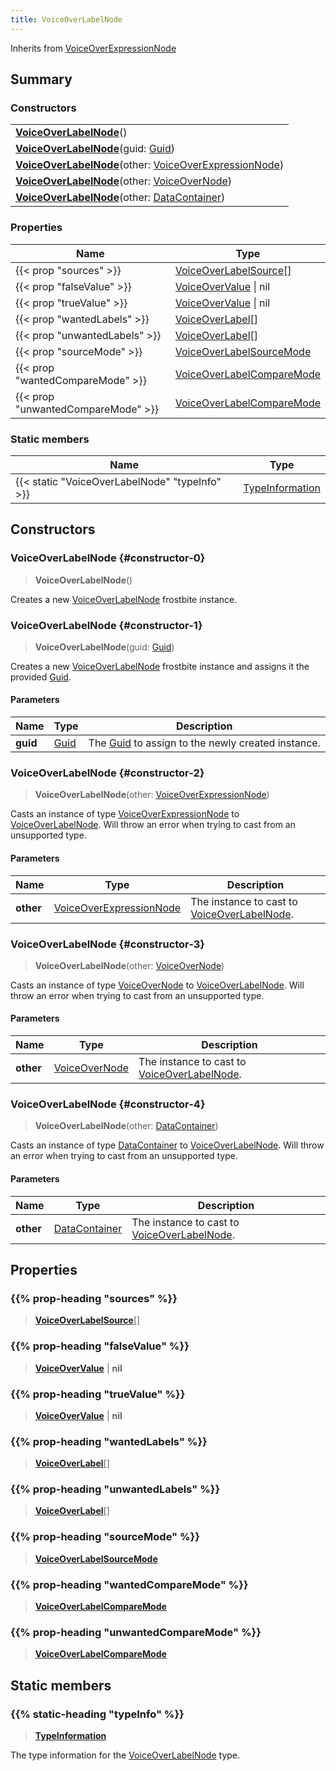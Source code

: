 ```yaml
---
title: VoiceOverLabelNode
---
```


Inherits from [VoiceOverExpressionNode](/vext/ref/fb/voiceoverexpressionnode)

## Summary

### Constructors

|  |
| --- |
| **[VoiceOverLabelNode](#constructor-0)**() |
| **[VoiceOverLabelNode](#constructor-1)**(guid: [Guid](/vext/ref/shared/type/guid)) |
| **[VoiceOverLabelNode](#constructor-2)**(other: [VoiceOverExpressionNode](/vext/ref/fb/voiceoverexpressionnode)) |
| **[VoiceOverLabelNode](#constructor-3)**(other: [VoiceOverNode](/vext/ref/fb/voiceovernode)) |
| **[VoiceOverLabelNode](#constructor-4)**(other: [DataContainer](/vext/ref/shared/type/datacontainer)) |

### Properties

| Name | Type |
| ---- | ---- |
| {{< prop "sources" >}} | [VoiceOverLabelSource](/vext/ref/fb/voiceoverlabelsource)[] |
| {{< prop "falseValue" >}} | [VoiceOverValue](/vext/ref/fb/voiceovervalue) \| nil |
| {{< prop "trueValue" >}} | [VoiceOverValue](/vext/ref/fb/voiceovervalue) \| nil |
| {{< prop "wantedLabels" >}} | [VoiceOverLabel](/vext/ref/fb/voiceoverlabel)[] |
| {{< prop "unwantedLabels" >}} | [VoiceOverLabel](/vext/ref/fb/voiceoverlabel)[] |
| {{< prop "sourceMode" >}} | [VoiceOverLabelSourceMode](/vext/ref/fb/voiceoverlabelsourcemode) |
| {{< prop "wantedCompareMode" >}} | [VoiceOverLabelCompareMode](/vext/ref/fb/voiceoverlabelcomparemode) |
| {{< prop "unwantedCompareMode" >}} | [VoiceOverLabelCompareMode](/vext/ref/fb/voiceoverlabelcomparemode) |

### Static members

| Name | Type |
| ---- | ---- |
| {{< static "VoiceOverLabelNode" "typeInfo" >}} | [TypeInformation](/vext/ref/shared/type/typeinformation) |

## Constructors

### VoiceOverLabelNode {#constructor-0}

> **VoiceOverLabelNode**()

Creates a new [VoiceOverLabelNode](/vext/ref/fb/voiceoverlabelnode) frostbite instance.

### VoiceOverLabelNode {#constructor-1}

> **VoiceOverLabelNode**(guid: [Guid](/vext/ref/shared/type/guid))

Creates a new [VoiceOverLabelNode](/vext/ref/fb/voiceoverlabelnode) frostbite instance and assigns it the provided [Guid](/vext/ref/shared/type/guid).

#### Parameters

| Name | Type | Description |
| ---- | ---- | ----------- |
| **guid** | [Guid](/vext/ref/shared/type/guid) | The [Guid](/vext/ref/shared/type/guid) to assign to the newly created instance. |

### VoiceOverLabelNode {#constructor-2}

> **VoiceOverLabelNode**(other: [VoiceOverExpressionNode](/vext/ref/fb/voiceoverexpressionnode))

Casts an instance of type [VoiceOverExpressionNode](/vext/ref/fb/voiceoverexpressionnode) to [VoiceOverLabelNode](/vext/ref/fb/voiceoverlabelnode). Will throw an error when trying to cast from an unsupported type.

#### Parameters

| Name | Type | Description |
| ---- | ---- | ----------- |
| **other** | [VoiceOverExpressionNode](/vext/ref/fb/voiceoverexpressionnode) | The instance to cast to [VoiceOverLabelNode](/vext/ref/fb/voiceoverlabelnode). |

### VoiceOverLabelNode {#constructor-3}

> **VoiceOverLabelNode**(other: [VoiceOverNode](/vext/ref/fb/voiceovernode))

Casts an instance of type [VoiceOverNode](/vext/ref/fb/voiceovernode) to [VoiceOverLabelNode](/vext/ref/fb/voiceoverlabelnode). Will throw an error when trying to cast from an unsupported type.

#### Parameters

| Name | Type | Description |
| ---- | ---- | ----------- |
| **other** | [VoiceOverNode](/vext/ref/fb/voiceovernode) | The instance to cast to [VoiceOverLabelNode](/vext/ref/fb/voiceoverlabelnode). |

### VoiceOverLabelNode {#constructor-4}

> **VoiceOverLabelNode**(other: [DataContainer](/vext/ref/shared/type/datacontainer))

Casts an instance of type [DataContainer](/vext/ref/shared/type/datacontainer) to [VoiceOverLabelNode](/vext/ref/fb/voiceoverlabelnode). Will throw an error when trying to cast from an unsupported type.

#### Parameters

| Name | Type | Description |
| ---- | ---- | ----------- |
| **other** | [DataContainer](/vext/ref/shared/type/datacontainer) | The instance to cast to [VoiceOverLabelNode](/vext/ref/fb/voiceoverlabelnode). |

## Properties

### {{% prop-heading "sources" %}}

> **[VoiceOverLabelSource](/vext/ref/fb/voiceoverlabelsource)**[]

### {{% prop-heading "falseValue" %}}

> **[VoiceOverValue](/vext/ref/fb/voiceovervalue)** \| **nil**

### {{% prop-heading "trueValue" %}}

> **[VoiceOverValue](/vext/ref/fb/voiceovervalue)** \| **nil**

### {{% prop-heading "wantedLabels" %}}

> **[VoiceOverLabel](/vext/ref/fb/voiceoverlabel)**[]

### {{% prop-heading "unwantedLabels" %}}

> **[VoiceOverLabel](/vext/ref/fb/voiceoverlabel)**[]

### {{% prop-heading "sourceMode" %}}

> **[VoiceOverLabelSourceMode](/vext/ref/fb/voiceoverlabelsourcemode)**

### {{% prop-heading "wantedCompareMode" %}}

> **[VoiceOverLabelCompareMode](/vext/ref/fb/voiceoverlabelcomparemode)**

### {{% prop-heading "unwantedCompareMode" %}}

> **[VoiceOverLabelCompareMode](/vext/ref/fb/voiceoverlabelcomparemode)**

## Static members

### {{% static-heading "typeInfo" %}}

> **[TypeInformation](/vext/ref/shared/type/typeinformation)**

The type information for the [VoiceOverLabelNode](/vext/ref/fb/voiceoverlabelnode) type.


